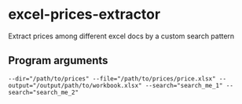 # excel-prices-extractor
Extract prices among different excel docs by a custom search pattern

## Program arguments
`--dir="/path/to/prices" --file="/path/to/prices/price.xlsx" --output="/output/path/to/workbook.xlsx" --search="search_me_1" --search="search_me_2"`
